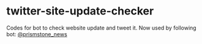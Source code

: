 # twitter-site-update-checker
Codes for bot to check website update and tweet it.
Now used by following bot: [@prismstone_news](https://twitter.com/prismstone_news)
